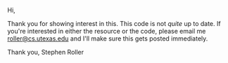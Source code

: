 Hi,

Thank you for showing interest in this. This code is not *quite* up to date. If
you're interested in either the resource or the code, please email me
<roller@cs.utexas.edu> and I'll make sure this gets posted immediately.

Thank you,
Stephen Roller
